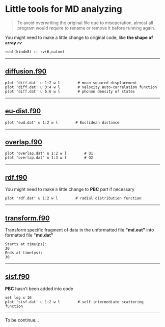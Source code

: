 # Little tools for MD analyzing
> To avoid overwriting the original file due to misoperation, almost all program would require to rename or remove it before running again.

You might need to make a little change to original code, like **the shape of array** ***rv***
```
real(kind=8) :: rv(6,natom)
```

---
## [diffusion.f90](https://github.com/OddAbo/MD-tools/blob/master/diffusion.f90)
```
plot 'diff.dat' u 1:2 w l        # mean-squared displacement
plot 'diff.dat' u 3:4 w l        # velocity auto-correlation function
plot 'diff.dat' u 5:6 w l        # phonon density of states
```

---
## [eu-dist.f90](https://github.com/OddAbo/MD-tools/blob/master/eu-dist.f90)
```
plot 'eud.dat' u 1:2 w l        # Euclidean distance
```

---
## [overlap.f90](https://github.com/OddAbo/MD-tools/blob/master/overlap.f90)
```
plot 'overlap.dat' u 1:2 w l        # Q1
plot 'overlap.dat' u 1:3 w l        # Q2
```

---
## [rdf.f90](https://github.com/OddAbo/MD-tools/blob/master/rdf.f90)

You might need to make a little change to **PBC** part if necessary
```
plot 'rdf.dat' u 1:2 w l        # radial distribution function
```

---
## [transform.f90](https://github.com/OddAbo/MD-tools/blob/master/transform.f90)

Transform specific fragment of data in the unformatted file **"md.out"** into formatted file **"md.dat"**
```
Starts at time(ps):
20
Ends at time(ps):
30
```

---
## [sisf.f90](https://github.com/OddAbo/MD-tools/blob/master/sisf.f90)

**PBC** hasn't been added into code
```
set log x 10
plot 'sisf.dat' u 1:2 w l        # self-intermediate scattering function
```

---
To be continue...